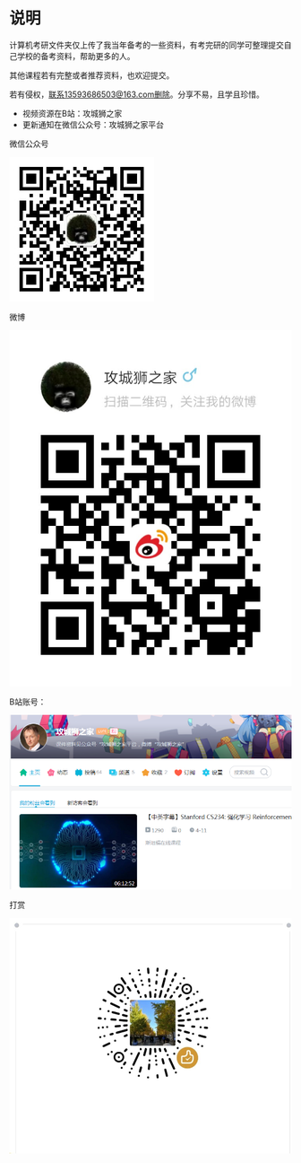 # 说明

计算机考研文件夹仅上传了我当年备考的一些资料，有考完研的同学可整理提交自己学校的备考资料，帮助更多的人。

其他课程若有完整或者推荐资料，也欢迎提交。



若有侵权，联系13593686503@163.com删除。分享不易，且学且珍惜。

- 视频资源在B站：攻城狮之家
- 更新通知在微信公众号：攻城狮之家平台



微信公众号

![qrcode](README.assets/qrcode.jpg)



微博

![1555304273404](README.assets/1555304273404.png)

B站账号：

![1555304202723](README.assets/1555304202723.png)

打赏

![qq_pic_merged_1555332773224](README.assets/qq_pic_merged_1555332773224.jpg)